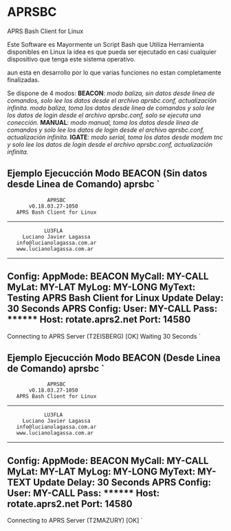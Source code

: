 # APRSBC
APRS Bash Client for Linux

Este Software es Mayormente un Script Bash que Utiliza Herramienta disponibles en Linux
la idea es que pueda ser ejecutado en casi cualquier dispositivo que tenga este sistema operativo.

aun esta en desarrollo por lo que varias funciones no estan completamente finalizadas.

Se dispone de 4 modos:
  **BEACON**: *modo baliza, sin datos desde linea de comandos, solo lee los datos desde el archivo aprsbc.conf, actualización infinita.*
          *modo baliza, toma los datos desde linea de comandos y solo lee los datos de login desde el archivo aprsbc.conf, solo se ejecuta una conección.*
  **MANUAL**: *modo manual, toma los datos desde linea de comandos y solo lee los datos de login desde el archivo aprsbc.conf, actualización infinita.*
  **IGATE**:  *modo serial, toma los datos desde modem tnc y solo lee los datos de login desde el archivo aprsbc.conf, actualización infinita.*

Ejemplo Ejecucción Modo **BEACON** (Sin datos desde Linea de Comando)
aprsbc
`
----------------------------------------
                 APRSBC
           v0.18.03.27-1050
       APRS Bash Client for Linux
----------------------------------------
                LU3FLA
         Luciano Javier Lagassa
       info@lucianolagassa.com.ar
       www.lucianolagassa.com.ar
----------------------------------------
Config:
 AppMode: BEACON
 MyCall: MY-CALL
 MyLat: MY-LAT
 MyLog: MY-LONG
 MyText: Testing APRS Bash Client for Linux
 Update Delay: 30 Seconds
 APRS Config:
  User: MY-CALL
  Pass: ******
  Host: rotate.aprs2.net
  Port: 14580
----------------------------------------
Connecting to APRS Server (T2EISBERG) [OK]
Waiting 30 Seconds
`

Ejemplo Ejecucción Modo **BEACON** (Desde Linea de Comando)
aprsbc
`
----------------------------------------
                 APRSBC
           v0.18.03.27-1050
       APRS Bash Client for Linux
----------------------------------------
                LU3FLA
         Luciano Javier Lagassa
       info@lucianolagassa.com.ar
       www.lucianolagassa.com.ar
----------------------------------------
Config:
 AppMode: BEACON
 MyCall: MY-CALL
 MyLat: MY-LAT
 MyLog: MY-LONG
 MyText: MY-TEXT
 Update Delay: 30 Seconds
 APRS Config:
  User: MY-CALL
  Pass: ******
  Host: rotate.aprs2.net
  Port: 14580
----------------------------------------
Connecting to APRS Server (T2MAZURY) [OK]
`
